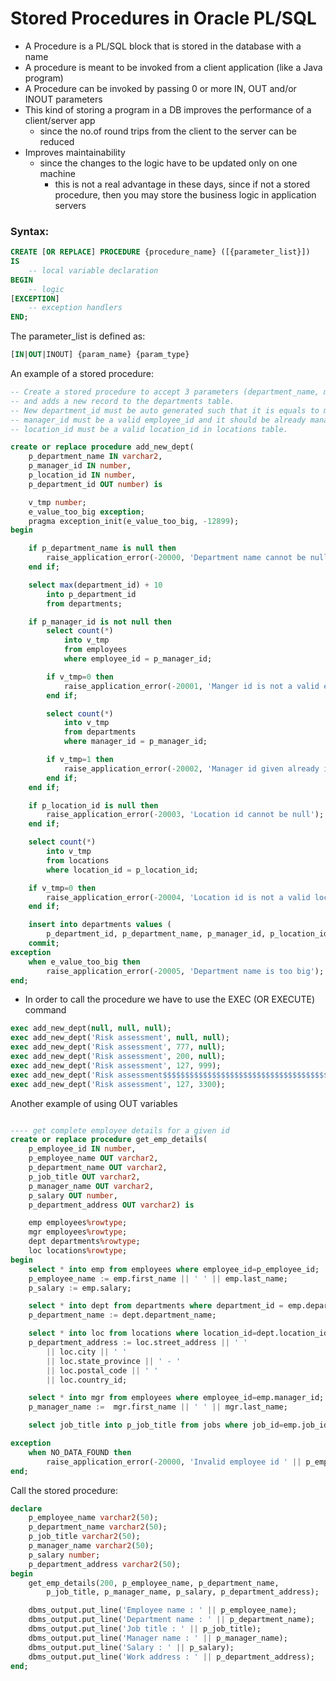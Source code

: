 # Stored Procedures in Oracle PL/SQL

- A Procedure is a PL/SQL block that is stored in the database with a name
- A procedure is meant to be invoked from a client application (like a Java program)
- A Procedure can be invoked by passing 0 or more IN, OUT and/or INOUT parameters
- This kind of storing a program in a DB improves the performance of a client/server app
  - since the no.of round trips from the client to the server can be reduced
- Improves maintainability
  - since the changes to the logic have to be updated only on one machine
    - this is not a real advantage in these days, since if not a stored procedure, then you may store the business logic in application servers

### Syntax:

```sql
CREATE [OR REPLACE] PROCEDURE {procedure_name} ([{parameter_list}])
IS
    -- local variable declaration
BEGIN
    -- logic
[EXCEPTION]
    -- exception handlers
END;

```

The parameter_list is defined as:

```sql
[IN|OUT|INOUT] {param_name} {param_type}
```

An example of a stored procedure:

```sql
-- Create a stored procedure to accept 3 parameters (department_name, manager_id and location_id)
-- and adds a new record to the departments table.
-- New department_id must be auto generated such that it is equals to max_department_id + 10.
-- manager_id must be a valid employee_id and it should be already manager_id of a department.
-- location_id must be a valid location_id in locations table.

create or replace procedure add_new_dept(
    p_department_name IN varchar2,
    p_manager_id IN number,
    p_location_id IN number,
    p_department_id OUT number) is

    v_tmp number;
    e_value_too_big exception;
    pragma exception_init(e_value_too_big, -12899);
begin

    if p_department_name is null then
        raise_application_error(-20000, 'Department name cannot be null');
    end if;

    select max(department_id) + 10
        into p_department_id
        from departments;

    if p_manager_id is not null then
        select count(*)
            into v_tmp
            from employees
            where employee_id = p_manager_id;

        if v_tmp=0 then
            raise_application_error(-20001, 'Manger id is not a valid employee id');
        end if;

        select count(*)
            into v_tmp
            from departments
            where manager_id = p_manager_id;

        if v_tmp=1 then
            raise_application_error(-20002, 'Manager id given already is a manager of a department');
        end if;
    end if;

    if p_location_id is null then
        raise_application_error(-20003, 'Location id cannot be null');
    end if;

    select count(*)
        into v_tmp
        from locations
        where location_id = p_location_id;

    if v_tmp=0 then
        raise_application_error(-20004, 'Location id is not a valid location id');
    end if;

    insert into departments values (
        p_department_id, p_department_name, p_manager_id, p_location_id);
    commit;
exception
    when e_value_too_big then
        raise_application_error(-20005, 'Department name is too big');
end;
```

- In order to call the procedure we have to use the EXEC (OR EXECUTE) command

```sql
exec add_new_dept(null, null, null);
exec add_new_dept('Risk assessment', null, null);
exec add_new_dept('Risk assessment', 777, null);
exec add_new_dept('Risk assessment', 200, null);
exec add_new_dept('Risk assessment', 127, 999);
exec add_new_dept('Risk assessment$$$$$$$$$$$$$$$$$$$$$$$$$$$$$$$$$$$$$$$$$$$$$$$$$', 127, 3300);
exec add_new_dept('Risk assessment', 127, 3300);
```

Another example of using OUT variables

```sql

---- get complete employee details for a given id
create or replace procedure get_emp_details(
    p_employee_id IN number,
    p_employee_name OUT varchar2,
    p_department_name OUT varchar2,
    p_job_title OUT varchar2,
    p_manager_name OUT varchar2,
    p_salary OUT number,
    p_department_address OUT varchar2) is

    emp employees%rowtype;
    mgr employees%rowtype;
    dept departments%rowtype;
    loc locations%rowtype;
begin
    select * into emp from employees where employee_id=p_employee_id;
    p_employee_name := emp.first_name || ' ' || emp.last_name;
    p_salary := emp.salary;

    select * into dept from departments where department_id = emp.department_id;
    p_department_name := dept.department_name;

    select * into loc from locations where location_id=dept.location_id;
    p_department_address := loc.street_address || ' '
        || loc.city || ' '
        || loc.state_province || ' - '
        || loc.postal_code || ' '
        || loc.country_id;

    select * into mgr from employees where employee_id=emp.manager_id;
    p_manager_name :=  mgr.first_name || ' ' || mgr.last_name;

    select job_title into p_job_title from jobs where job_id=emp.job_id;

exception
    when NO_DATA_FOUND then
        raise_application_error(-20000, 'Invalid employee id ' || p_employee_id);
end;
```

Call the stored procedure:

```sql
declare
    p_employee_name varchar2(50);
    p_department_name varchar2(50);
    p_job_title varchar2(50);
    p_manager_name varchar2(50);
    p_salary number;
    p_department_address varchar2(50);
begin
    get_emp_details(200, p_employee_name, p_department_name,
        p_job_title, p_manager_name, p_salary, p_department_address);

    dbms_output.put_line('Employee name : ' || p_employee_name);
    dbms_output.put_line('Department name : ' || p_department_name);
    dbms_output.put_line('Job title : ' || p_job_title);
    dbms_output.put_line('Manager name : ' || p_manager_name);
    dbms_output.put_line('Salary : ' || p_salary);
    dbms_output.put_line('Work address : ' || p_department_address);
end;

```
